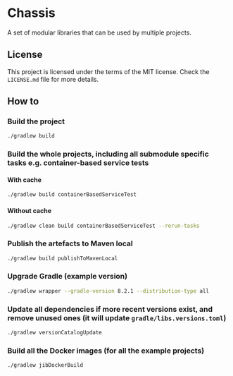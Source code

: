 # Chassis

A set of modular libraries that can be used by multiple projects.

## License

This project is licensed under the terms of the MIT license. Check the `LICENSE.md` file for more details.

## How to

### Build the project

```bash
./gradlew build

```

### Build the whole projects, including all submodule specific tasks e.g. container-based service tests

#### With cache

```bash
./gradlew build containerBasedServiceTest
```

#### Without cache

```bash
./gradlew clean build containerBasedServiceTest --rerun-tasks
```

### Publish the artefacts to Maven local

```bash
./gradlew build publishToMavenLocal

```

### Upgrade Gradle (example version)

```bash
./gradlew wrapper --gradle-version 8.2.1 --distribution-type all

```

### Update all dependencies if more recent versions exist, and remove unused ones (it will update `gradle/libs.versions.toml`)

```bash
./gradlew versionCatalogUpdate

```

### Build all the Docker images (for all the example projects)

```bash
./gradlew jibDockerBuild

```